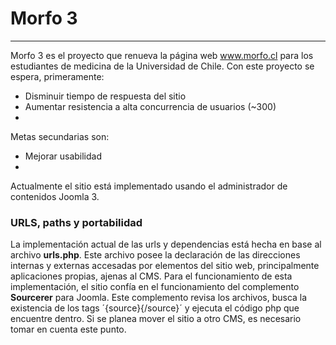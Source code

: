 # Morfo 3
-------------------

Morfo 3 es el proyecto que renueva la página web www.morfo.cl para los estudiantes de medicina de la Universidad de Chile.
Con este proyecto se espera, primeramente:

* Disminuir tiempo de respuesta del sitio
* Aumentar resistencia a alta concurrencia de usuarios (~300)
* 

Metas secundarias son:
* Mejorar usabilidad
* 

Actualmente el sitio está implementado usando el administrador de contenidos Joomla 3.

### URLS, paths y portabilidad
La implementación actual de las urls y dependencias está hecha en base al archivo **urls.php**. Este archivo posee la declaración de las direcciones internas y externas accesadas por elementos del sitio web, principalmente aplicaciones propias, ajenas al CMS. 
Para el funcionamiento de esta implementación, el sitio confía en el funcionamiento del complemento **Sourcerer** para Joomla. Este complemento revisa los archivos, busca la existencia de los tags ´{source}{/source}´ y ejecuta el código php que encuentre dentro.
Si se planea mover el sitio a otro CMS, es necesario tomar en cuenta este punto.